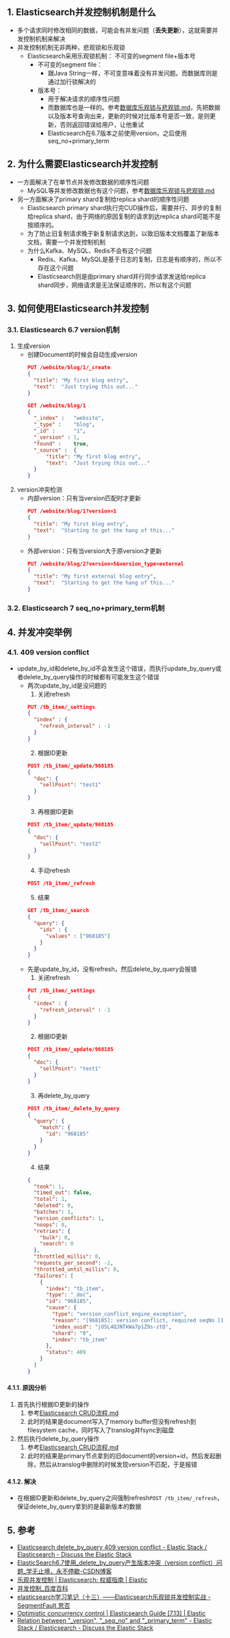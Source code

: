 ## 1. Elasticsearch并发控制机制是什么
- 多个请求同时修改相同的数据，可能会有并发问题（**丢失更新**），这就需要并发控制机制来解决
- 并发控制机制无非两种，悲观锁和乐观锁
    - Elasticsearch采用乐观锁机制： 不可变的segment file+版本号
        - 不可变的segment file：
            - 跟Java String一样，不可变意味着没有并发问题。而数据库则是通过加行锁解决的
        - 版本号：
            - 用于解决请求的顺序性问题
            - 而数据库也是一样的。参考[数据库乐观锁与悲观锁.md](../../Database/数据库乐观锁与悲观锁.md)，先把数据以及版本号查询出来，更新的时候对比版本号是否一致，是则更新，否则返回错误给用户，让他重试
            - Elasticsearch在6.7版本之前使用version，之后使用seq_no+primary_term

## 2. 为什么需要Elasticsearch并发控制

- 一方面解决了在单节点并发修改数据的顺序性问题
    - MySQL等并发修改数据也有这个问题，参考[数据库乐观锁与悲观锁.md](../../Database/数据库乐观锁与悲观锁.md)
- 另一方面解决了primary shard复制给replica shard的顺序性问题
    - Elasticsearch primary shard执行完CUD操作后，需要并行、异步的复制给replica shard，由于网络的原因复制的请求到达replica shard可能不是按顺序的。
    - 为了防止旧复制请求晚于新复制请求达到，以致旧版本文档覆盖了新版本文档，需要一个并发控制机制
    - 为什么Kafka、MySQL、Redis不会有这个问题
        - Redis、Kafka、MySQL是基于日志的复制，日志是有顺序的，所以不存在这个问题
        - Elasticsearch则是由primary shard并行同步请求发送给replica shard同步，网络请求是无法保证顺序的，所以有这个问题
## 3. 如何使用Elasticsearch并发控制
### 3.1. Elasticsearch 6.7 version机制
1. 生成version
    - 创建Document的时候会自动生成version
        ```json
        PUT /website/blog/1/_create
        {
          "title": "My first blog entry",
          "text":  "Just trying this out..."
        }

        GET /website/blog/1
        {
          "_index" :   "website",
          "_type" :    "blog",
          "_id" :      "1",
          "_version" : 1,
          "found" :    true,
          "_source" :  {
              "title": "My first blog entry",
              "text":  "Just trying this out..."
          }
        }
        ```
2. version冲突检测
    - 内部version：只有当version匹配时才更新
        ```json
        PUT /website/blog/1?version=1
        {
          "title": "My first blog entry",
          "text":  "Starting to get the hang of this..."
        }
        ```
    - 外部version：只有当version大于原version才更新
        ```json
        PUT /website/blog/2?version=5&version_type=external
        {
          "title": "My first external blog entry",
          "text":  "Starting to get the hang of this..."
        }
        ```

### 3.2. Elasticsearch 7 seq_no+primary_term机制


## 4. 并发冲突举例
### 4.1. 409 version conflict
- update_by_id和delete_by_id不会发生这个错误，而执行update_by_query或者delete_by_query操作的时候都有可能发生这个错误
    - 两次update_by_id是没问题的
        1. 关闭refresh
        ```json
        PUT /tb_item/_settings
        {
          "index" : {
            "refresh_interval" : -1
          }
        }
        ```
        2. 根据ID更新
        ```json
        POST /tb_item/_update/968185
        {
          "doc": {
            "sellPoint": "test1"
          }
        }
        ```
        3. 再根据ID更新
        ```json
        POST /tb_item/_update/968185
        {
          "doc": {
            "sellPoint": "test2"
          }
        }
        ```
        4. 手动refresh
        ```json
        POST /tb_item/_refresh
        ```
        5. 结果
        ```json
        GET /tb_item/_search
        {
          "query": {
            "ids" : {
              "values" : ["968185"]
            }
          }
        }
        ```
    - 先是update_by_id，没有refresh，然后delete_by_query会报错
        1. 关闭refresh
        ```json
        PUT /tb_item/_settings
        {
          "index" : {
            "refresh_interval" : -1
          }
        }
        ```
        2. 根据ID更新
        ```json
        POST /tb_item/_update/968185
        {
          "doc": {
            "sellPoint": "test1"
          }
        }
        ```
        3. 再delete_by_query
        ```json
        POST /tb_item/_delete_by_query
        {
          "query": {
            "match": {
              "id": "968185"
            }
          }
        }
        ```
        4. 结果
        ```json
        {
          "took": 1,
          "timed_out": false,
          "total": 1,
          "deleted": 0,
          "batches": 1,
          "version_conflicts": 1,
          "noops": 0,
          "retries": {
            "bulk": 0,
            "search": 0
          },
          "throttled_millis": 0,
          "requests_per_second": -1,
          "throttled_until_millis": 0,
          "failures": [
            {
              "index": "tb_item",
              "type": "_doc",
              "id": "968185",
              "cause": {
                "type": "version_conflict_engine_exception",
                "reason": "[968185]: version conflict, required seqNo [1000], primary term [7]. current document has seqNo [1001] and primary term [7]",
                "index_uuid": "jOSL4QJNTkWa7p1Z9s-ztQ",
                "shard": "0",
                "index": "tb_item"
              },
              "status": 409
            }
          ]
        }
        ```
#### 4.1.1. 原因分析
1. 首先执行根据ID更新的操作
    1. 参考[Elasticsearch CRUD流程.md](Elasticsearch%20CRUD流程.md)
    2. 此时的结果是document写入了memory buffer但没有refresh到filesystem cache，同时写入了translog并fsync到磁盘
2. 然后执行delete_by_query操作
    1. 参考[Elasticsearch CRUD流程.md](Elasticsearch%20CRUD流程.md)
    2. 此时的结果是primary节点拿到的旧document的version+id，然后发起删除，然后从translog中删除的时候发现version不匹配，于是报错
#### 4.1.2. 解决
- 在根据ID更新和delete_by_query之间强制refresh`POST /tb_item/_refresh`，保证delete_by_query拿到的是最新版本的数据
## 5. 参考
- [Elasticsearch delete\_by\_query 409 version conflict \- Elastic Stack / Elasticsearch \- Discuss the Elastic Stack](https://discuss.elastic.co/t/elasticsearch-delete-by-query-409-version-conflict/174150)
- [ElasticSearch6\.7使用\_delete\_by\_query产生版本冲突（version conflict）问题\_学无止境，永不停歇\-CSDN博客](https://blog.csdn.net/qq_41878532/article/details/109533239)
- [乐观并发控制 \| Elasticsearch: 权威指南 \| Elastic](https://www.elastic.co/guide/cn/elasticsearch/guide/current/optimistic-concurrency-control.html)
- [并发控制\_百度百科](https://baike.baidu.com/item/%E5%B9%B6%E5%8F%91%E6%8E%A7%E5%88%B6)
- [elasticsearch学习笔记（十三）——Elasticsearch乐观锁并发控制实战 \- SegmentFault 思否](https://segmentfault.com/a/1190000018931191)
- [Optimistic concurrency control \| Elasticsearch Guide \[7\.13\] \| Elastic](https://www.elastic.co/guide/en/elasticsearch/reference/current/optimistic-concurrency-control.html)
- [Relation between "\_version", "\_seq\_no" and "\_primary\_term" \- Elastic Stack / Elasticsearch \- Discuss the Elastic Stack](https://discuss.elastic.co/t/relation-between-version-seq-no-and-primary-term/179647)